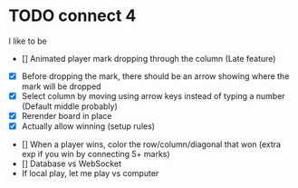 # TODO connect 4
I like to be 

- [] Animated player mark dropping through the column (Late feature)
- [x] Before dropping the mark, there should be an arrow showing where the mark will be dropped
- [x] Select column by moving using arrow keys instead of typing a number (Default middle probably)
- [x] Rerender board in place
- [x] Actually allow winning (setup rules)
- [] When a player wins, color the row/column/diagonal that won (extra exp if you win by connecting 5+ marks)
- [] Database vs WebSocket 
- If local play, let me play vs computer
